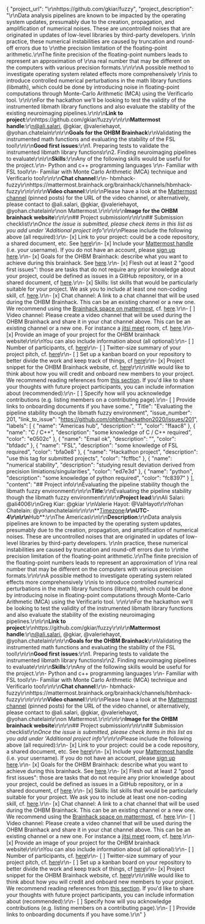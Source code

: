 {
  "project_url": "\r\nhttps://github.com/gkiar/fuzzy",
  "project_description": "\r\nData analysis pipelines are known to be impacted by the operating system updates, presumably due to the creation, propagation, and amplification of numerical noises. These are uncontrolled noises that are originated in updates of low-level libraries by third-party developers. \r\nIn practice, these numerical instabilities are caused by truncation and round-off errors due to \r\nthe precision limitation of the floating-point arithmetic.\r\nThe finite precision of the floating-point numbers leads to represent an approximation of \r\na real number that may be different on the computers with various precision formats.\r\n\r\nA possible method to investigate operating system related effects more comprehensively \r\nis to introduce controlled numerical perturbations in the math library functions (libmath), which could be done by introducing noise in floating-point computations through Monte-Carlo Arithmetic (MCA) using the Verificarlo tool. \r\n\r\nFor the hackathon we'll be looking to test the validity of the instrumented libmath library functions and also evaluate the stability of the existing neuroimaging pipelines.\r\n\r\n**Link to project**:\r\nhttps://github.com/gkiar/fuzzy\r\n\r\n**Mattermost handle**:\r\n@ali.salari, @gkiar, @valeriehayot, @yohan.chatelain\r\n\r\n**Goals for the OHBM Brainhack**\r\nValidating the instrumented math functions and evaluating the stability of the FSL tool\r\n\r\n**Good first issues**:\r\n1. Preparing tests to validate the instrumented libmath library functions\r\n2. Finding neuroimaging pipelines to evaluate\r\n\r\n**Skills**:\r\nAny of the following skills would be useful for the project.\r\n- Python and c++ programming languages \r\n- Familiar with FSL tool\r\n- Familiar with Monte Carlo Arithmetic (MCA) technique and Verificarlo tool\r\n\r\n**Chat channel**:\r\n- hbmhack-fuzzy\r\nhttps://mattermost.brainhack.org/brainhack/channels/hbmhack-fuzzy\r\n\r\n\r\n**Video channel**:\r\n\r\nPlease have a look at the [Mattermost channel](https://mattermost.brainhack.org/brainhack/channels/hbmhack-fuzzy) (pinned posts) for the URL of the video channel, or alternatively, please contact to @ali.salari, @gkiar, @valeriehayot, @yohan.chatelain\r\non Mattermost.\r\n\r\n\r\n**Image for the OHBM brainhack website**\r\n\r\n## Project submission\r\n\r\n## Submission checklist\r\n*Once the issue is submitted, please check items in this list as you add under 'Additional project info'*\r\n\r\nPlease include the following above (all required):\r\n-   [x] Link to your project: could be a code repository, a shared document, etc. See [here](https://github.com/ohbm/hackathon2020/blob/master/.github/ISSUE_TEMPLATE/handbooks/projects.md#link-to-project)\r\n-   [x] Include your [Mattermost handle](https://mattermost.brainhack.org/) (i.e. your username). If you do not have an account, please [sign up here](https://mattermost.brainhack.org/signup_email).\r\n-   [x] Goals for the OHBM Brainhack: describe what you want to achieve during this brainhack. See [here](https://github.com/ohbm/hackathon2020/blob/master/.github/ISSUE_TEMPLATE/handbooks/projects.md#goals).\r\n-   [x] Flesh out at least 2 \"good first issues\": those are tasks that do not require any prior knowledge about your project, could be defined as issues in a GitHub repository, or in a shared document, cf [here](https://github.com/ohbm/hackathon2020/blob/master/.github/ISSUE_TEMPLATE/handbooks/projects.md#onboarding-2-good-first-issues).\r\n-   [x] Skills: list skills that would be particularly suitable for your project. We ask you to include at least one non-coding skill, cf. [here](https://github.com/ohbm/hackathon2020/blob/master/.github/ISSUE_TEMPLATE/handbooks/projects.md#onboarding-skills).\r\n-   [x] Chat channel: A link to a chat channel that will be used during the OHBM Brainhack. This can be an existing channel or a new one. We recommend using the [Brainhack space on mattermost](https://mattermost.brainhack.org/), cf. [here](https://github.com/ohbm/hackathon2020/blob/master/.github/ISSUE_TEMPLATE/handbooks/projects.md#chat).\r\n-   [ ] Video channel: Please create a video channel that will be used during the OHBM Brainhack and share it in your chat channel above. This can be an existing channel or a new one. For instance a [jitsi meet](https://meet.jit.si/) room, cf. [here](https://github.com/ohbm/hackathon2020/blob/master/.github/ISSUE_TEMPLATE/handbooks/projects.md#video-calls).\r\n-   [x] Provide an image of your project for the OHBM brainhack website\r\n\r\nYou can also include information about (all optional):\r\n-   [ ] Number of participants, cf. [here](https://github.com/ohbm/hackathon2020/blob/master/.github/ISSUE_TEMPLATE/handbooks/projects.md#participant-capacity)\r\n-   [ ] Twitter-size summary of your project pitch, cf. [here](https://github.com/ohbm/hackathon2020/blob/master/.github/ISSUE_TEMPLATE/handbooks/projects.md#twitter-size-summary-of-your-project-pitch)\r\n-   [ ] Set up a kanban board on your repository to better divide the work and keep track of things, cf [here](https://github.com/ohbm/hackathon2020/blob/master/.github/ISSUE_TEMPLATE/handbooks/projects.md#set-up-a-kanban-board)\r\n-   [x] Project snippet for the OHBM Brainhack website, cf. [here](https://github.com/ohbm/hackathon2020/blob/master/.github/ISSUE_TEMPLATE/handbooks/projects.md#project-snippet-for-the-ohbm-brainhack-website)\r\n\r\nWe would like to think about how you will credit and onboard new members to your project. We recommend reading references from [this section](https://github.com/ohbm/hackathon2020/blob/master/.github/ISSUE_TEMPLATE/handbooks/projects.md#credit-and-onboarding). If you'd like to share your thoughts with future project participants, you can include information about (recommended):\r\n-   [ ] Specify how will you acknowledge contributions (e.g. listing members on a contributing page).\r\n-   [ ] Provide links to onboarding documents if you have some.",
  "Title": "Evaluating the pipeline stability though the libmath fuzzy environment",
  "issue_number": 201,
  "link_to_issue": "https://github.com/ohbm/hackathon2020/issues/201",
  "labels": [
    {
      "name": "Americas hub",
      "description": "",
      "color": "ffaac8"
    },
    {
      "name": "C / C++",
      "description": "some knowledge of C / C++ required",
      "color": "e0502c"
    },
    {
      "name": "Email ok",
      "description": "",
      "color": "bfdadc"
    },
    {
      "name": "FSL",
      "description": "some knowledge of FSL required",
      "color": "bfa0e8"
    },
    {
      "name": "Hackathon project",
      "description": "use this tag for submitted projects",
      "color": "fcffbc"
    },
    {
      "name": "numerical stability",
      "description": "studying result deviation derived from precision limiations/singularities",
      "color": "ed7e3d"
    },
    {
      "name": "python",
      "description": "some knowledge of python required",
      "color": "fc8397"
    }
  ],
  "content": "## Project info\r\nEvaluating the pipeline stability though the libmath fuzzy environment\r\n\r\n**Title**:\r\nEvaluating the pipeline stability though the libmath fuzzy environment\r\n\r\n**Project lead**:\r\nAli Salari: @ali4006\r\nGreg Kiar: @gkiar \r\nValerie Hayot: @ValHayot\r\nYohan Chatelain: @yohanchatelain\r\n\r\n**[Timezone](https://github.com/ohbm/hackathon2020/blob/master/.github/ISSUE_TEMPLATE/handbooks/projects.md#timezone)**:\r\nUTC-4\r\n\r\n**Hub**:\r\nThe Americas\r\n\r\n**Description**:\r\nData analysis pipelines are known to be impacted by the operating system updates, presumably due to the creation, propagation, and amplification of numerical noises. These are uncontrolled noises that are originated in updates of low-level libraries by third-party developers. \r\nIn practice, these numerical instabilities are caused by truncation and round-off errors due to \r\nthe precision limitation of the floating-point arithmetic.\r\nThe finite precision of the floating-point numbers leads to represent an approximation of \r\na real number that may be different on the computers with various precision formats.\r\n\r\nA possible method to investigate operating system related effects more comprehensively \r\nis to introduce controlled numerical perturbations in the math library functions (libmath), which could be done by introducing noise in floating-point computations through Monte-Carlo Arithmetic (MCA) using the Verificarlo tool. \r\n\r\nFor the hackathon we'll be looking to test the validity of the instrumented libmath library functions and also evaluate the stability of the existing neuroimaging pipelines.\r\n\r\n**Link to project**:\r\nhttps://github.com/gkiar/fuzzy\r\n\r\n**Mattermost handle**:\r\n@ali.salari, @gkiar, @valeriehayot, @yohan.chatelain\r\n\r\n**Goals for the OHBM Brainhack**\r\nValidating the instrumented math functions and evaluating the stability of the FSL tool\r\n\r\n**Good first issues**:\r\n1. Preparing tests to validate the instrumented libmath library functions\r\n2. Finding neuroimaging pipelines to evaluate\r\n\r\n**Skills**:\r\nAny of the following skills would be useful for the project.\r\n- Python and c++ programming languages \r\n- Familiar with FSL tool\r\n- Familiar with Monte Carlo Arithmetic (MCA) technique and Verificarlo tool\r\n\r\n**Chat channel**:\r\n- hbmhack-fuzzy\r\nhttps://mattermost.brainhack.org/brainhack/channels/hbmhack-fuzzy\r\n\r\n\r\n**Video channel**:\r\n\r\nPlease have a look at the [Mattermost channel](https://mattermost.brainhack.org/brainhack/channels/hbmhack-fuzzy) (pinned posts) for the URL of the video channel, or alternatively, please contact to @ali.salari, @gkiar, @valeriehayot, @yohan.chatelain\r\non Mattermost.\r\n\r\n\r\n**Image for the OHBM brainhack website**\r\n\r\n## Project submission\r\n\r\n## Submission checklist\r\n*Once the issue is submitted, please check items in this list as you add under 'Additional project info'*\r\n\r\nPlease include the following above (all required):\r\n-   [x] Link to your project: could be a code repository, a shared document, etc. See [here](https://github.com/ohbm/hackathon2020/blob/master/.github/ISSUE_TEMPLATE/handbooks/projects.md#link-to-project)\r\n-   [x] Include your [Mattermost handle](https://mattermost.brainhack.org/) (i.e. your username). If you do not have an account, please [sign up here](https://mattermost.brainhack.org/signup_email).\r\n-   [x] Goals for the OHBM Brainhack: describe what you want to achieve during this brainhack. See [here](https://github.com/ohbm/hackathon2020/blob/master/.github/ISSUE_TEMPLATE/handbooks/projects.md#goals).\r\n-   [x] Flesh out at least 2 \"good first issues\": those are tasks that do not require any prior knowledge about your project, could be defined as issues in a GitHub repository, or in a shared document, cf [here](https://github.com/ohbm/hackathon2020/blob/master/.github/ISSUE_TEMPLATE/handbooks/projects.md#onboarding-2-good-first-issues).\r\n-   [x] Skills: list skills that would be particularly suitable for your project. We ask you to include at least one non-coding skill, cf. [here](https://github.com/ohbm/hackathon2020/blob/master/.github/ISSUE_TEMPLATE/handbooks/projects.md#onboarding-skills).\r\n-   [x] Chat channel: A link to a chat channel that will be used during the OHBM Brainhack. This can be an existing channel or a new one. We recommend using the [Brainhack space on mattermost](https://mattermost.brainhack.org/), cf. [here](https://github.com/ohbm/hackathon2020/blob/master/.github/ISSUE_TEMPLATE/handbooks/projects.md#chat).\r\n-   [ ] Video channel: Please create a video channel that will be used during the OHBM Brainhack and share it in your chat channel above. This can be an existing channel or a new one. For instance a [jitsi meet](https://meet.jit.si/) room, cf. [here](https://github.com/ohbm/hackathon2020/blob/master/.github/ISSUE_TEMPLATE/handbooks/projects.md#video-calls).\r\n-   [x] Provide an image of your project for the OHBM brainhack website\r\n\r\nYou can also include information about (all optional):\r\n-   [ ] Number of participants, cf. [here](https://github.com/ohbm/hackathon2020/blob/master/.github/ISSUE_TEMPLATE/handbooks/projects.md#participant-capacity)\r\n-   [ ] Twitter-size summary of your project pitch, cf. [here](https://github.com/ohbm/hackathon2020/blob/master/.github/ISSUE_TEMPLATE/handbooks/projects.md#twitter-size-summary-of-your-project-pitch)\r\n-   [ ] Set up a kanban board on your repository to better divide the work and keep track of things, cf [here](https://github.com/ohbm/hackathon2020/blob/master/.github/ISSUE_TEMPLATE/handbooks/projects.md#set-up-a-kanban-board)\r\n-   [x] Project snippet for the OHBM Brainhack website, cf. [here](https://github.com/ohbm/hackathon2020/blob/master/.github/ISSUE_TEMPLATE/handbooks/projects.md#project-snippet-for-the-ohbm-brainhack-website)\r\n\r\nWe would like to think about how you will credit and onboard new members to your project. We recommend reading references from [this section](https://github.com/ohbm/hackathon2020/blob/master/.github/ISSUE_TEMPLATE/handbooks/projects.md#credit-and-onboarding). If you'd like to share your thoughts with future project participants, you can include information about (recommended):\r\n-   [ ] Specify how will you acknowledge contributions (e.g. listing members on a contributing page).\r\n-   [ ] Provide links to onboarding documents if you have some.\r\n"
}